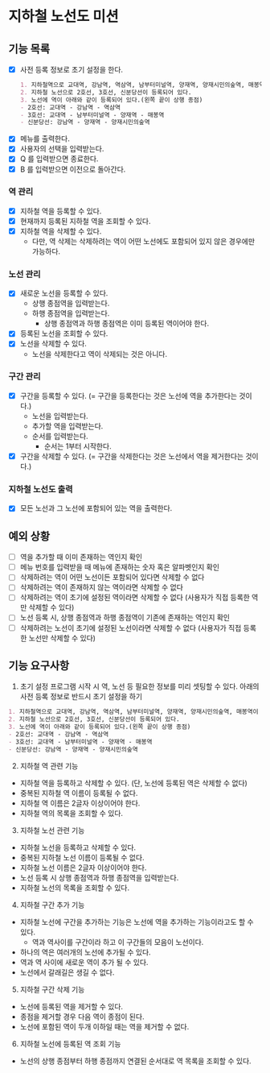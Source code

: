 # 지하철 노선도 미션
## 기능 목록

- [x] 사전 등록 정보로 초기 설정을 한다.
  ```md
  1. 지하철역으로 교대역, 강남역, 역삼역, 남부터미널역, 양재역, 양재시민의숲역, 매봉역이 등록되어 있다.
  2. 지하철 노선으로 2호선, 3호선, 신분당선이 등록되어 있다.
  3. 노선에 역이 아래와 같이 등록되어 있다.(왼쪽 끝이 상행 종점)
  - 2호선: 교대역 - 강남역 - 역삼역
  - 3호선: 교대역 - 남부터미널역 - 양재역 - 매봉역
  - 신분당선: 강남역 - 양재역 - 양재시민의숲역
    ```
- [x] 메뉴를 출력한다.
- [x] 사용자의 선택을 입력받는다.
- [x] Q 를 입력받으면 종료한다.
- [x] B 를 입력받으면 이전으로 돌아간다.

### 역 관리
- [x] 지하철 역을 등록할 수 있다.
- [x] 현재까지 등록된 지하철 역을 조회할 수 있다.
- [x] 지하철 역을 삭제할 수 있다.
  - 다만, 역 삭제는 삭제하려는 역이 어떤 노선에도 포함되어 있지 않은 경우에만 가능하다.

### 노선 관리
- [x] 새로운 노선을 등록할 수 있다.
  - 상행 종점역을 입력받는다.
  - 하행 종점역을 입력받는다.
    - 상행 종점역과 하행 종점역은 이미 등록된 역이어야 한다.
- [x] 등록된 노선을 조회할 수 있다.
- [x] 노선을 삭제할 수 있다.
  - 노선을 삭제한다고 역이 삭제되는 것은 아니다.

### 구간 관리
- [x] 구간을 등록할 수 있다. (= 구간을 등록한다는 것은 노선에 역을 추가한다는 것이다.)
  - 노선을 입력받는다.
  - 추가할 역을 입력받는다.
  - 순서를 입력받는다.
    - 순서는 1부터 시작한다.
- [x] 구간을 삭제할 수 있다. (= 구간을 삭제한다는 것은 노선에서 역을 제거한다는 것이다.)

### 지하철 노선도 출력
- [x] 모든 노선과 그 노선에 포함되어 있는 역을 출력한다.



## 예외 상황
- [ ] 역을 추가할 때 이미 존재하는 역인지 확인
- [ ] 메뉴 번호를 입력받을 때 메뉴에 존재하는 숫자 혹은 알파벳인지 확인
- [ ] 삭제하려는 역이 어떤 노선이든 포함되어 있다면 삭제할 수 없다
- [ ] 삭제하려는 역이 존재하지 않는 역이라면 삭제할 수 없다
- [ ] 삭제하려는 역이 초기에 설정된 역이라면 삭제할 수 없다 (사용자가 직접 등록한 역만 삭제할 수 있다)
- [ ] 노선 등록 시, 상행 종점역과 하행 종점역이 기존에 존재하는 역인지 확인
- [ ] 삭제하려는 노선이 초기에 설정된 노선이라면 삭제할 수 없다 (사용자가 직접 등록한 노선만 삭제할 수 있다)

## 기능 요구사항
1. 초기 설정
프로그램 시작 시 역, 노선 등 필요한 정보를 미리 셋팅할 수 있다.
아래의 사전 등록 정보로 반드시 초기 설정을 하기

```md
1. 지하철역으로 교대역, 강남역, 역삼역, 남부터미널역, 양재역, 양재시민의숲역, 매봉역이 등록되어 있다.
2. 지하철 노선으로 2호선, 3호선, 신분당선이 등록되어 있다.
3. 노선에 역이 아래와 같이 등록되어 있다.(왼쪽 끝이 상행 종점)
- 2호선: 교대역 - 강남역 - 역삼역
- 3호선: 교대역 - 남부터미널역 - 양재역 - 매봉역
- 신분당선: 강남역 - 양재역 - 양재시민의숲역
```

2. 지하철 역 관련 기능
- 지하철 역을 등록하고 삭제할 수 있다. (단, 노선에 등록된 역은 삭제할 수 없다)
- 중복된 지하철 역 이름이 등록될 수 없다. 
- 지하철 역 이름은 2글자 이상이어야 한다. 
- 지하철 역의 목록을 조회할 수 있다.

3. 지하철 노선 관련 기능
- 지하철 노선을 등록하고 삭제할 수 있다. 
- 중복된 지하철 노선 이름이 등록될 수 없다. 
- 지하철 노선 이름은 2글자 이상이어야 한다. 
- 노선 등록 시 상행 종점역과 하행 종점역을 입력받는다. 
- 지하철 노선의 목록을 조회할 수 있다.

4. 지하철 구간 추가 기능
- 지하철 노선에 구간을 추가하는 기능은 노선에 역을 추가하는 기능이라고도 할 수 있다.
  - 역과 역사이를 구간이라 하고 이 구간들의 모음이 노선이다.
- 하나의 역은 여러개의 노선에 추가될 수 있다. 
- 역과 역 사이에 새로운 역이 추가 될 수 있다. 
- 노선에서 갈래길은 생길 수 없다.

5. 지하철 구간 삭제 기능
- 노선에 등록된 역을 제거할 수 있다. 
- 종점을 제거할 경우 다음 역이 종점이 된다. 
- 노선에 포함된 역이 두개 이하일 때는 역을 제거할 수 없다.

6. 지하철 노선에 등록된 역 조회 기능
- 노선의 상행 종점부터 하행 종점까지 연결된 순서대로 역 목록을 조회할 수 있다.
